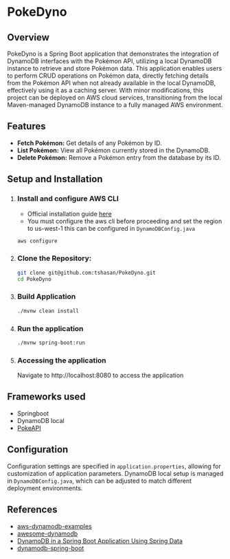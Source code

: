# PokeDyno

## Overview
PokeDyno is a Spring Boot application that demonstrates the integration of DynamoDB interfaces with the Pokémon API, utilizing a local DynamoDB instance to retrieve and store Pokémon data. This application enables users to perform CRUD operations on Pokémon data, directly fetching details from the Pokémon API when not already available in the local DynamoDB, effectively using it as a caching server. With minor modifications, this project can be deployed on AWS cloud services, transitioning from the local Maven-managed DynamoDB instance to a fully managed AWS environment.

## Features
- **Fetch Pokémon:** Get details of any Pokémon by ID.
- **List Pokémon:** View all Pokémon currently stored in the DynamoDB.
- **Delete Pokémon:** Remove a Pokémon entry from the database by its ID.

## Setup and Installation
1. ### Install and configure AWS CLI
   - Official installation guide [here](https://docs.aws.amazon.com/cli/latest/userguide/getting-started-install.html)
   - You must configure the aws cli before proceeding and set the region to us-west-1 this can be configured in `DynamoDBConfig.java`
   ```bash
   aws configure
   ``` 
2. ### Clone the Repository:
   ```bash
   git clone git@github.com:tshasan/PokeDyno.git
   cd PokeDyno
   ```
3. ### Build Application
   ```bash
   ./mvnw clean install
   ```
4. ### Run the application
   ```bash
   ./mvnw spring-boot:run
   ```
5. ### Accessing the application
   Navigate to http://localhost:8080 to access the application

## Frameworks used
* Springboot
* DynamoDB local
* [PokeAPI](https://pokeapi.co/)

## Configuration
Configuration settings are specified in `application.properties`, allowing for customization of application parameters. DynamoDB local setup is managed in `DynamoDBConfig.java`, which can be adjusted to match different deployment environments.

## References
- [aws-dynamodb-examples](https://github.com/aws-samples/aws-dynamodb-examples/tree/master)
- [awesome-dynamodb](https://github.com/alexdebrie/awesome-dynamodb)
- [DynamoDB in a Spring Boot Application Using Spring Data](https://www.baeldung.com/spring-data-dynamodb)
- [dynamodb-spring-boot](https://github.com/JavatoDev-com/dynamodb-spring-boot)




